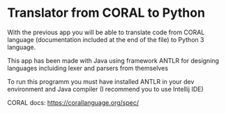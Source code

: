 # Translator from CORAL to Python

With the previous app you will be able to translate code from CORAL language (documentation included at the end of the file) to Python 3 language.

This app has been made with Java using framework ANTLR for designing languages incluiding lexer and parsers from themselves

To run this programm you must have installed ANTLR in your dev environment and Java compiler (I recommend you to use Intellij IDE)



CORAL docs: https://corallanguage.org/spec/
